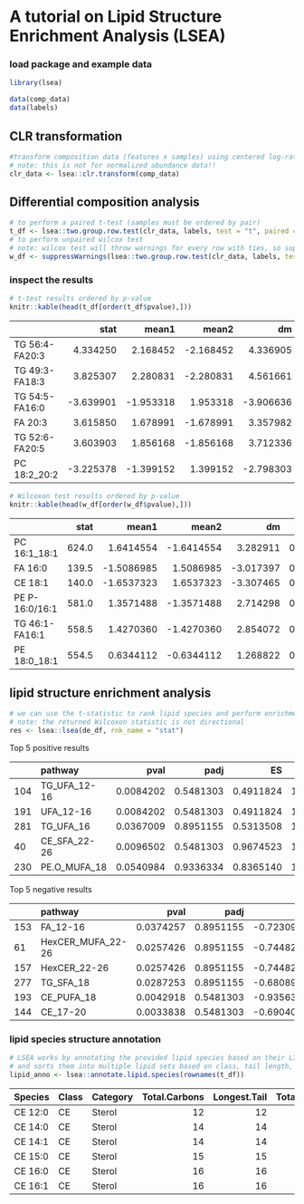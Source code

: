 A tutorial on Lipid Structure Enrichment Analysis (LSEA)
================

### load package and example data

``` r
library(lsea)

data(comp_data)
data(labels)
```

## CLR transformation

``` r
#transform composition data (features x samples) using centered log-ratio transformation
# note: this is not for normalized abundance data!!
clr_data <- lsea::clr.transform(comp_data)
```

## Differential composition analysis

``` r
# to perform a paired t-test (samples must be ordered by pair)
t_df <- lsea::two.group.row.test(clr_data, labels, test = "t", paired = TRUE)
# to perform unpaired wilcox test
# note: wilcox test will throw warnings for every row with ties, so suppress those warnings
w_df <- suppressWarnings(lsea::two.group.row.test(clr_data, labels, test = "w", paired = FALSE))
```

### inspect the results

``` r
# t-test results ordered by p-value
knitr::kable(head(t_df[order(t_df$pvalue),]))
```

|                |      stat |     mean1 |     mean2 |        dm |    pvalue |      padj |
|:---------------|----------:|----------:|----------:|----------:|----------:|----------:|
| TG 56:4-FA20:3 |  4.334250 |  2.168452 | -2.168452 |  4.336905 | 0.0001947 | 0.1738581 |
| TG 49:3-FA18:3 |  3.825307 |  2.280831 | -2.280831 |  4.561661 | 0.0007361 | 0.2324484 |
| TG 54:5-FA16:0 | -3.639901 | -1.953318 |  1.953318 | -3.906636 | 0.0011869 | 0.2324484 |
| FA 20:3        |  3.615850 |  1.678991 | -1.678991 |  3.357982 | 0.0012623 | 0.2324484 |
| TG 52:6-FA20:5 |  3.603903 |  1.856168 | -1.856168 |  3.712336 | 0.0013015 | 0.2324484 |
| PC 18:2_20:2   | -3.225378 | -1.399152 |  1.399152 | -2.798303 | 0.0033828 | 0.5034804 |

``` r
# Wilcoxon test results ordered by p-value
knitr::kable(head(w_df[order(w_df$pvalue),]))
```

|                |  stat |      mean1 |      mean2 |        dm |    pvalue |      padj |
|:---------------|------:|-----------:|-----------:|----------:|----------:|----------:|
| PC 16:1_18:1   | 624.0 |  1.6414554 | -1.6414554 |  3.282911 | 0.0000062 | 0.0055207 |
| FA 16:0        | 139.5 | -1.5086985 |  1.5086985 | -3.017397 | 0.0000831 | 0.0266629 |
| CE 18:1        | 140.0 | -1.6537323 |  1.6537323 | -3.307465 | 0.0000896 | 0.0266629 |
| PE P-16:0/16:1 | 581.0 |  1.3571488 | -1.3571488 |  2.714298 | 0.0001750 | 0.0390769 |
| TG 46:1-FA16:1 | 558.5 |  1.4270360 | -1.4270360 |  2.854072 | 0.0007628 | 0.1362407 |
| PE 18:0_18:1   | 554.5 |  0.6344112 | -0.6344112 |  1.268822 | 0.0009795 | 0.1457757 |

## lipid structure enrichment analysis

``` r
# we can use the t-statistic to rank lipid species and perform enrichment analysis using the GSEA algorithm
# note: the returned Wilcoxon statistic is not directional
res <- lsea::lsea(de_df, rnk_name = "stat")
```

Top 5 positive results

|     | pathway      |      pval |      padj |        ES |      NES |
|:----|:-------------|----------:|----------:|----------:|---------:|
| 104 | TG_UFA_12-16 | 0.0084202 | 0.5481303 | 0.4911824 | 1.707807 |
| 191 | UFA_12-16    | 0.0084202 | 0.5481303 | 0.4911824 | 1.707807 |
| 281 | TG_UFA_16    | 0.0367009 | 0.8951155 | 0.5313508 | 1.557362 |
| 40  | CE_SFA_22-26 | 0.0096502 | 0.5481303 | 0.9674523 | 1.479860 |
| 230 | PE.O_MUFA_18 | 0.0540984 | 0.9336334 | 0.8365140 | 1.442940 |

Top 5 negative results

|     | pathway           |      pval |      padj |         ES |       NES |
|:----|:------------------|----------:|----------:|-----------:|----------:|
| 153 | FA_12-16          | 0.0374257 | 0.8951155 | -0.7230966 | -1.541114 |
| 61  | HexCER_MUFA_22-26 | 0.0257426 | 0.8951155 | -0.7448246 | -1.587423 |
| 157 | HexCER_22-26      | 0.0257426 | 0.8951155 | -0.7448246 | -1.587423 |
| 277 | TG_SFA_18         | 0.0287253 | 0.8951155 | -0.6808962 | -1.599495 |
| 193 | CE_PUFA_18        | 0.0042918 | 0.5481303 | -0.9356382 | -1.607803 |
| 144 | CE_17-20          | 0.0033838 | 0.5481303 | -0.6904010 | -1.842860 |

### lipid species structure annotation

``` r
# LSEA works by annotating the provided lipid species based on their LIPIDMAPS-style name
# and sorts them into multiple lipid sets based on class, tail length, and double bonds
lipid_anno <- lsea::annotate.lipid.species(rownames(t_df))
```

| Species | Class | Category | Total.Carbons | Longest.Tail | Total.DBs | Saturation | Chain |
|:--------|:------|:---------|--------------:|-------------:|----------:|:-----------|:------|
| CE 12:0 | CE    | Sterol   |            12 |           12 |         0 | SFA        | MCFA  |
| CE 14:0 | CE    | Sterol   |            14 |           14 |         0 | SFA        | LCFA  |
| CE 14:1 | CE    | Sterol   |            14 |           14 |         1 | MUFA       | LCFA  |
| CE 15:0 | CE    | Sterol   |            15 |           15 |         0 | SFA        | LCFA  |
| CE 16:0 | CE    | Sterol   |            16 |           16 |         0 | SFA        | LCFA  |
| CE 16:1 | CE    | Sterol   |            16 |           16 |         1 | MUFA       | LCFA  |
